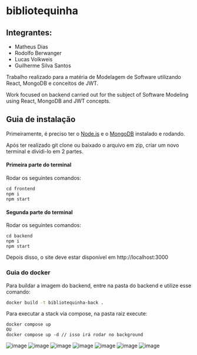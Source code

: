 # bibliotequinha

## Integrantes:
- Matheus Dias
- Rodolfo Berwanger
- Lucas Volkweis
- Guilherme Silva Santos

Trabalho realizado para a matéria de Modelagem de Software utilizando React, MongoDB e conceitos de JWT.

Work focused on backend carried out for the subject of Software Modeling using React, MongoDB and JWT concepts.

<h2>Guia de instalação</h2>

Primeiramente, é preciso ter o [Node.js](https://nodejs.org/en/download) e o [MongoDB](https://www.mongodb.com/try/download/community) instalado e rodando.

Após ter realizado git clone ou baixado o arquivo em zip, criar um novo terminal e dividi-lo em 2 partes.

<h4>Primeira parte do terminal</h4>

Rodar os seguintes comandos:

```
cd frontend
npm i
npm start
```

<h4>Segunda parte do terminal</h4>

Rodar os seguintes comandos:

```
cd backend
npm i
npm start
```

Depois disso, o site deve estar disponível em http://localhost:3000

### Guia do docker

Para buildar a imagem do backend, entre na pasta do backend e utilize esse comando:
```bash
docker build -t bibliotequinha-back .
```

Para executar a stack via compose, na pasta raiz execute:
```
docker compose up
OU
docker compose up -d // isso irá rodar no background
```

![image](https://github.com/user-attachments/assets/b83a58f6-0454-4756-8e58-72b9637a8f0d)
![image](https://github.com/user-attachments/assets/87f1a11b-48c8-4e95-9a99-4cda0b0fceb0)
![image](https://github.com/user-attachments/assets/cda94123-e199-4e3c-91e6-7b5f434500cc)
![image](https://github.com/user-attachments/assets/a6f844ec-5408-4867-a9a2-e99e30909860)
![image](https://github.com/user-attachments/assets/be5ccf87-4b0d-4820-a2de-5e93e8d6bb8a)
![image](https://github.com/user-attachments/assets/19a6fe8e-faff-43da-a3a0-c613988b4378)
![image](https://github.com/user-attachments/assets/20d3a8e6-35d8-4ff5-b6a6-828cf08ef1fb)
